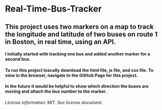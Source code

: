 # Real-Time-Bus-Tracker
## This project uses two markers on a map to track the longitude and latitude of two buses on route 1 in Boston, in real time, using an API. 

#### I initially started with tracking one bus and added another marker for a second bus. 
#### To run this project loacally download the html file, js file, and css file. To view in the browser, navigate to the GitHub Page for this project.  
#### In the future it would be helpful to show which direction the buses are moving and attach the bus number to the marker.

###### License information: MIT. See license document. 
